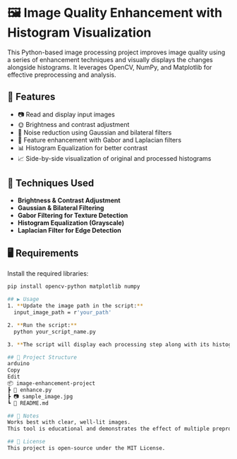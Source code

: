 # 🖼️ Image Quality Enhancement with Histogram Visualization

This Python-based image processing project improves image quality using a series of enhancement techniques and visually displays the changes alongside histograms. It leverages OpenCV, NumPy, and Matplotlib for effective preprocessing and analysis.

## 🚀 Features

- 📷 Read and display input images
- 🌞 Brightness and contrast adjustment
- 🧽 Noise reduction using Gaussian and bilateral filters
- 🧠 Feature enhancement with Gabor and Laplacian filters
- 📊 Histogram Equalization for better contrast
- 📈 Side-by-side visualization of original and processed histograms

## 🧪 Techniques Used

- **Brightness & Contrast Adjustment**  
- **Gaussian & Bilateral Filtering**  
- **Gabor Filtering for Texture Detection**  
- **Histogram Equalization (Grayscale)**  
- **Laplacian Filter for Edge Detection**

## 🖥️ Requirements

  Install the required libraries:
  ```bash
  pip install opencv-python matplotlib numpy

## ▶️ Usage
1. **Update the image path in the script:**
    input_image_path = r'your_path'

2. **Run the script:**
    python your_script_name.py

3. **The script will display each processing step along with its histogram.**

## 📁 Project Structure
arduino
Copy
Edit
📦 image-enhancement-project
 ┣ 📜 enhance.py
 ┣ 📷 sample_image.jpg
 ┗ 📄 README.md

## 📌 Notes
  Works best with clear, well-lit images.
  This tool is educational and demonstrates the effect of multiple preprocessing techniques step-by-step.

## 📝 License
  This project is open-source under the MIT License.
